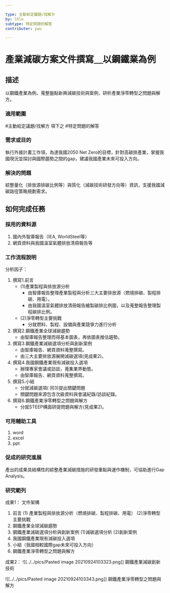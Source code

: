 ```yaml
---

type: 主動給定議題/找解方
by: lhlo
subtype: 特定問題的解答  
contributer: ywu

---
```


# 產業減碳方案文件撰寫＿以鋼鐵業為例


## 描述
以鋼鐵產業為例，蒐整盤點新興減碳技術與案例，研析產業淨零轉型之問題與解方。

### 適用範圍
#主動給定議題/找解方  項下之 #特定問題的解答   

### 需求或目的
執行外接計畫工作項，為達我國2050 Net Zero的目標，針對高碳排產業，掌握我國現況並探討與國際趨勢之間的gap，建議我國產業未來可投入方向。

### 解決的問題
綜整量化（排放源排碳比例等）與質化（減碳技術研發方向等）資訊，支援我國減碳路徑策略規劃需求。

## 如何完成任務
### 採用的資料源
1. 國內外智庫報告（IEA, WorldSteel等）
2. 網頁資料與我國溫室氣體排放清冊報告等

### 工作流程說明
分析因子： 

1. 撰寫1.前言
      - (1)產業製程與排放源分析
	      - 由智庫報告整理產業製程與分析三大主要排放源（燃燒排碳、製程排碳、用電）。
          - 由我國溫室氣體排放清冊報告繪製碳排比例圖，以及蒐整報告整理製程碳排比例。
      - (2)淨零轉型主要挑戰
          - 分就燃料、製程、設備與產業競爭力進行分析
2. 撰寫2.鋼鐵產業全球減碳趨勢
      - 由智庫報告整理而得基本圖表，再依圖表推估趨勢。
3. 撰寫3.鋼鐵產業減碳選項分析與創新案例
      -	由智庫報告、網頁資料蒐整撰寫。
      -	由三大主要排放源展開減碳選項(見成果2)。
4. 撰寫4.我國鋼鐵產業現有減碳投入選項
      -	辦理專家會議或訪談，蒐集業界動態。
      -	由智庫報告、網頁資料蒐整撰寫。
5. 撰寫5.小結
      -	分就減碳選項( 同3)提出關鍵問題
      -	關鍵問題來源包含次級資料與會議紀錄/訪談紀錄。
6. 撰寫6.鋼鐵產業淨零轉型之問題與解方
      - 分就STEEP構面研提問題與解方(見成果2)。


### 可用輔助工具
1. word
2. excel
3. ppt

### 促成的研究進展
產出的成果具結構性的綜整產業減碳措施的研發重點與運作機制，可協助進行Gap Analysis。

### 研究範列
成果1：
文件架構
   1. 前言
      (1) 產業製程與排放源分析（燃燒排碳、製程排碳、用電）
      (2)淨零轉型主要挑戰
   2. 鋼鐵產業全球減碳趨勢
   3. 鋼鐵產業減碳選項分析與創新案例
      (1)減碳選項分析
      (2)創新案例
   4. 我國鋼鐵產業現有減碳投入選項
   5. 小結（我國相較國際gap未來可投入方向）
   6. 鋼鐵產業淨零轉型之問題與解方
  
成果2：
![[../../pics/Pasted image 20210924103323.png]]
鋼鐵產業減碳創新技術

![[../../pics/Pasted image 20210924103343.png]]
鋼鐵產業淨零轉型之問題與解方
